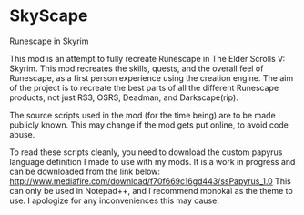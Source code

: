 # SkyScape
Runescape in Skyrim

This mod is an attempt to fully recreate Runescape in The Elder Scrolls V: Skyrim. This mod recreates the skills, quests, and the overall feel of Runescape, as a first person experience using the creation engine. The aim of the project is to recreate the best parts of all the different Runescape products, not just RS3, OSRS, Deadman, and Darkscape(rip). 

The source scripts used in the mod (for the time being) are to be made publicly known. This may change if the mod gets put online, to avoid code abuse.

To read these scripts cleanly, you need to download the custom papyrus language definition I made to use with my mods. 
It is a work in progress and can be downloaded from the link below:
http://www.mediafire.com/download/f70f669c16gd443/ssPapyrus_1.0
This can only be used in Notepad++, and I recommend monokai as the theme to use. 
I apologize for any inconveniences this may cause.
